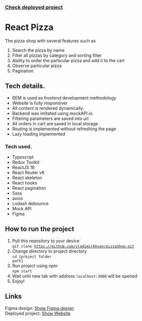 ### <a href="https://pizza-shop-wheat.vercel.app/">Check deployed project</a>

# React Pizza

The pizza shop with several features such as <br/>

1. Search the pizza by name
2. Filter all pizzas by category and sorting filter
3. Ability to order the particular pizza and add it to the cart
4. Observe particular pizza
5. Pagination

## Tech details.<br/>

<ul>
  <li>BEM is used as frontend development methodology</li>
  <li>Website is fully responsiver</li>
  <li>All content is rendered dynamically.</li>
  <li>Backend was imitated using mockAPI.io.</li>
  <li>Filtering parameters are saved into url</li>
  <li>All orders in cart are saved in local storage</li>
  <li>Routing is implemented without refreshing the page</li>
  <li>Lazy loading implemented</li>
</ul>

### Tech used.

<ul>
  <li>Typescript</li>
  <li>Redux Toolkit</li>
  <li>ReactJS 18</li>
  <li>React Router v6</li>
  <li>React skeleton</li>
  <li>React hooks</li>
  <li>React pagination</li>
  <li>Sass</li>
  <li>axios</li>
  <li>Lodash debounce</li>
  <li>Mock API</li>
  <li>Figma</li>
</ul>

## How to run the project

1. Pull this repository to your device <br/>
   <code>git clone https://github.com/vladimirkhvan/pizzaShop.git</code>
2. Change directory to project directory <br/>
   <code>cd {project folder path}</code>
3. Run project using npm <br/>
   <code>npm start</code>
4. Wait until new tab with address <code>localhost:3000</code> will be opened <br/>
5. Enjoy!<br/>

## Links

Figma design: <a href="https://www.figma.com/file/mHu7QeXG6WNGOpj5QCepaz/React-Pizza-(Copy)">Show Figma design</a><br/>
Deployed project: <a href="https://pizza-shop-wheat.vercel.app/">Show Website</a>
